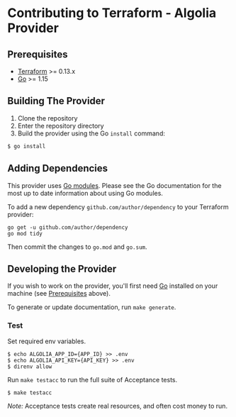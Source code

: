 # Contributing to Terraform - Algolia Provider

## Prerequisites

-	[Terraform](https://www.terraform.io/downloads.html) >= 0.13.x
-	[Go](https://golang.org/doc/install) >= 1.15

## Building The Provider

1. Clone the repository
1. Enter the repository directory
1. Build the provider using the Go `install` command:
```sh
$ go install
```

## Adding Dependencies

This provider uses [Go modules](https://github.com/golang/go/wiki/Modules).
Please see the Go documentation for the most up to date information about using Go modules.

To add a new dependency `github.com/author/dependency` to your Terraform provider:

```
go get -u github.com/author/dependency
go mod tidy
```

Then commit the changes to `go.mod` and `go.sum`.

## Developing the Provider

If you wish to work on the provider, you'll first need [Go](http://www.golang.org) installed on your machine (see [Prerequisites](#requirements) above).

To generate or update documentation, run `make generate`.

### Test
Set required env variables.
```
$ echo ALGOLIA_APP_ID={APP_ID} >> .env
$ echo ALGOLIA_API_KEY={API_KEY} >> .env
$ direnv allow
```

Run `make testacc` to run the full suite of Acceptance tests.
```sh
$ make testacc
```
*Note:* Acceptance tests create real resources, and often cost money to run.

